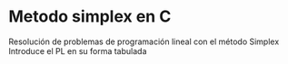 # Metodo simplex en C
Resolución de problemas de programación lineal con el método Simplex
Introduce el PL en su forma tabulada

